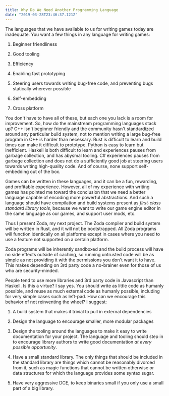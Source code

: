 ```yaml
---
title: Why Do We Need Another Programming Language 
date: "2019-03-28T23:46:37.121Z"
---
```


The languages that we have available to us for writing games today are inadequate. You want a few things in any language for writing games:

1) Beginner friendliness

2) Good tooling

3) Efficiency

4) Enabling fast prototyping

5) Steering users towards writing bug-free code, and preventing bugs statically wherever possible

6) Self-embedding

7) Cross platform

You don't have to have all of these, but each one you lack is a room for improvement. So, how do the mainstream programming languages stack up? C++ isn't beginner friendly and the community hasn't standardized around any particular build system, not to mention writing a large bug-free program in C++ is harder than necessary. Rust is difficult to learn and build times can make it difficult to prototype. Python is easy to learn but inefficient. Haskell is both difficult to learn and experiences pauses from garbage collection, and has abysmal tooling. C# experiences pauses from garbage collection and does not do a sufficiently good job at steering users towards writing high-quality code. And of course, none support self-embedding out of the box.

Games can be written in these languages, and it can be a fun, rewarding, and profitable experience. However, all of my experience with writing games has pointed me toward the conclusion that we need a better language capable of encoding more powerful abstractions. And such a language should have compilation and build systems present as *first-class standard library tools*, because we want to write our game engine editor in the same language as our games, and support user mods, etc.

Thus I present Zoda, my next project. The Zoda compiler and build system will be written in Rust, and it will not be bootstrapped. All Zoda programs will function identically on all platforms except in cases where you need to use a feature not supported on a certain platform. 

Zoda programs will be inherently sandboxed and the build process will have no side effects outside of caching, so running untrusted code will be as simple as not providing it with the permissions you don't want it to have. This makes depending on 3rd party code a no-brainer even for those of us who are security-minded.

People tend to use more libraries and 3rd party code in Javascript than Haskell. Is this a virtue? I say yes. You should write as little code as humanly possible, and reuse as much external code as humanly possible, including for very simple cases such as left-pad. How can we encourage this behavior of not reinventing the wheel? I suggest:

1) A build system that makes it trivial to pull in external dependencies 

2) Design the language to encourage smaller, more modular packages

3) Design the tooling around the languages to make it easy to write documentation for your project. The language and tooling should step in to encourage library authors to write good documentation *at every possible opportunity*.

4) Have a small standard library. The only things that should be included in the standard library are things which cannot be reasonably divorced from it, such as magic functions that cannot be written otherwise or data structures for which the language provides some syntax sugar.

5) Have very aggressive DCE, to keep binaries small if you only use a small part of a big library.

